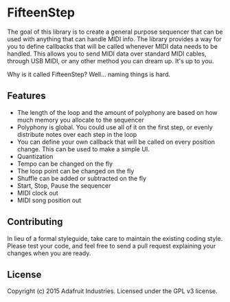 # FifteenStep

The goal of this library is to create a general purpose sequencer
that can be used with anything that can handle MIDI info. The library
provides a way for you to define callbacks that will be called whenever
MIDI data needs to be handled. This allows you to send MIDI data over standard
MIDI cables, through USB MIDI, or any other method you can dream up. It's
up to you.

Why is it called FifteenStep? Well... naming things is hard.

## Features

* The length of the loop and the amount of polyphony are based on how much memory you allocate to the sequencer
* Polyphony is global. You could use all of it on the first step, or evenly distribute notes over each step in the loop
* You can define your own callback that will be called on every position change. This can be used to make a simple UI.
* Quantization
* Tempo can be changed on the fly
* The loop point can be changed on the fly
* Shuffle can be added or subtracted on the fly
* Start, Stop, Pause the sequencer
* MIDI clock out
* MIDI song position out

## Contributing

In lieu of a formal styleguide, take care to maintain the existing coding style. Please test your code, and feel free
to send a pull request explaining your changes when you are ready.

## License

Copyright (c) 2015 Adafruit Industries. Licensed under the GPL v3 license.
